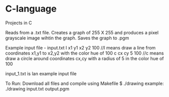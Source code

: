# C-language
Projects in C

Reads from a .txt file.  Creates a graph of 255 X 255 and produces a pixel grayscale image wihtin the graph.  Saves the graph to .pgm

Example input file - input.txt
l x1 y1 x2 y2 100 //l means draw a line from coordinates x1,y1 to x2,y2 with the color hue of 100
c cx cy 5 100 //c means draw a circle around coordinates cx,cy with a radius of 5 in the color hue of 100

input_1.txt is lan example input file

To Run:
  Download all files and compile using Makefile
  $ ./drawing <name of txt file> <name of picture file>
  example: ./drawing input.txt output.pgm
